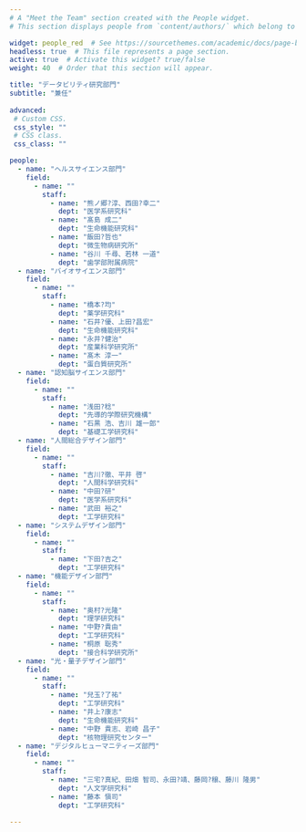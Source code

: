 ```yaml
---
# A "Meet the Team" section created with the People widget.
# This section displays people from `content/authors/` which belong to the `user_groups` below.

widget: people_red  # See https://sourcethemes.com/academic/docs/page-builder/
headless: true  # This file represents a page section.
active: true  # Activate this widget? true/false
weight: 40  # Order that this section will appear.

title: "データビリティ研究部門"
subtitle: "兼任"
  
advanced:
 # Custom CSS. 
 css_style: ""
 # CSS class.
 css_class: ""

people:
  - name: "ヘルスサイエンス部門"
    field: 
      - name: ""
        staff:
          - name: "熊ノ郷?淳、西田?幸二"
            dept: "医学系研究科"
          - name: "髙島 成二"
            dept: "生命機能研究科"
          - name: "飯田?哲也"
            dept: "微生物病研究所"
          - name: "谷川 千尋、若林 一道"
            dept: "歯学部附属病院"
  - name: "バイオサイエンス部門"
    field: 
      - name: ""
        staff:
          - name: "橋本?均"
            dept: "薬学研究科"
          - name: "石井?優、上田?昌宏"
            dept: "生命機能研究科"
          - name: "永井?健治"
            dept: "産業科学研究所"
          - name: "髙木 淳一"
            dept: "蛋白質研究所"
  - name: "認知脳サイエンス部門"
    field: 
      - name: ""
        staff:
          - name: "浅田?稔"
            dept: "先導的学際研究機構"
          - name: "石黒 浩、吉川 雄一郎"
            dept: "基礎工学研究科"
  - name: "人間総合デザイン部門"
    field: 
      - name: ""
        staff:
          - name: "吉川?徹、平井 啓"
            dept: "人間科学研究科"
          - name: "中田?研"
            dept: "医学系研究科"
          - name: "武田 裕之"
            dept: "工学研究科"
  - name: "システムデザイン部門"
    field: 
      - name: ""
        staff:
          - name: "下田?吉之"
            dept: "工学研究科"
  - name: "機能デザイン部門"
    field: 
      - name: ""
        staff:
          - name: "奥村?光隆"
            dept: "理学研究科"
          - name: "中野?貴由"
            dept: "工学研究科"
          - name: "桐原 聡秀"
            dept: "接合科学研究所"
  - name: "光・量子デザイン部門"
    field: 
      - name: ""
        staff:
          - name: "兒玉?了祐"
            dept: "工学研究科"
          - name: "井上?康志"
            dept: "生命機能研究科"
          - name: "中野 貴志、岩崎 昌子"
            dept: "核物理研究センター"
  - name: "デジタルヒューマニティーズ部門"
    field: 
      - name: ""
        staff:
          - name: "三宅?真紀、田畑 智司、永田?靖、藤岡?穣、藤川 隆男"
            dept: "人文学研究科"
          - name: "藤本 愼司"
            dept: "工学研究科"

---
```

